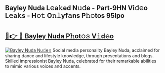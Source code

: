 ## Bayley Nuda L𝚎a𝚔ed N𝚞𝚍e - Part-9HN Vi𝚍𝚎o L𝚎a𝚔s - H𝚘𝚝 O𝚗𝚕yf𝚊ns P𝚑𝚘tos 95lpo

# <h2><a href="http://kfen316.oniu.top/?m=Bayley+Nuda">🔗👉 🔴 Bayley Nuda P𝚑ot𝚘𝚜 V𝚒d𝚎o</a></h2>

[![Bayley Nuda Nu𝚍e𝚜](https://i.imgur.com/0qMVB7G.gif)](http://kfen316.oniu.top/?m=Bayley+Nuda)
Social media personality Bayley Nuda, acclaimed for sharing dance and lifestyle knowledge, through presentations and blogs. Skilled impressionist Bayley Nuda, celebrated for their remarkable abilities to mimic various voices and accents.  
